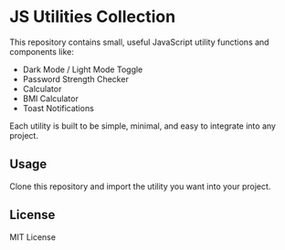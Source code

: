 # JS Utilities Collection

This repository contains small, useful JavaScript utility functions and components like:

- Dark Mode / Light Mode Toggle  
- Password Strength Checker  
- Calculator  
- BMI Calculator  
- Toast Notifications  

Each utility is built to be simple, minimal, and easy to integrate into any project.

## Usage

Clone this repository and import the utility you want into your project.

## License

MIT License
